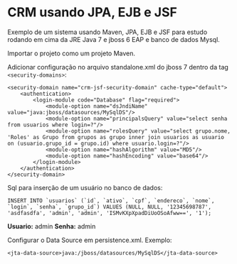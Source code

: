 # CRM usando JPA, EJB e JSF
Exemplo de um sistema usando Maven, JPA, EJB e JSF para estudo rodando em cima da JRE Java 7 e jboss 6 EAP e banco de dados Mysql.

Importar o projeto como um projeto Maven.

Adicionar configuração no arquivo standalone.xml do jboss 7 dentro da tag ```<security-domains>```:

```
<security-domain name="crm-jsf-security-domain" cache-type="default">
    <authentication>
        <login-module code="Database" flag="required">
            <module-option name="dsJndiName" value="java:jboss/datasources/MySqlDS"/>
            <module-option name="principalsQuery" value="select senha from usuarios where login=?"/>
            <module-option name="rolesQuery" value="select grupo.nome, 'Roles' as Grupo from grupos as grupo inner join usuarios as usuario on (usuario.grupo_id = grupo.id) where usuario.login=?"/>
            <module-option name="hashAlgorithm" value="MD5"/>
            <module-option name="hashEncoding" value="base64"/>
        </login-module>
    </authentication>
</security-domain>
```
Sql para inserção de um usuário no banco de dados: 
```
INSERT INTO `usuarios` (`id`, `ativo`, `cpf`, `endereco`, `nome`, `login`, `senha`, `grupo_id`) VALUES (NULL, NULL, '12345698787', 'asdfasdfa', 'admin', 'admin', 'ISMvKXpXpadDiUoOSoAfww==', '1');
```

**Usuario:** admin
**Senha:** admin

Configurar o Data Source em persistence.xml. Exemplo:
```
<jta-data-source>java:/jboss/datasources/MySqlDS</jta-data-source>
```
